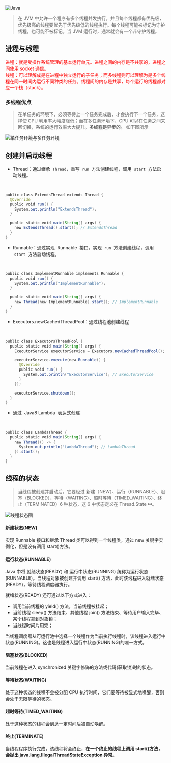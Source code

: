 ![Java](https://s2.ax1x.com/2019/10/29/KRNvw9.md.jpg)

> 在 JVM 中允许一个程序有多个线程并发执行，并且每个线程都有优先级，优先级高的线程要优先于优先级低的线程执行。每个线程可能被标记为守护线程，也可能不被标记。当 JVM 运行时，通常就会有一个非守护线程。

## 进程与线程

<font color="red">进程：就是受操作系统管理的基本运行单元。进程之间的内存是不共享的，进程之间使用 socket 通信。</font><br/>
<font color="red">线程：可以理解成是在进程中独立运行的子任务；而多线程则可以理解为是多个线程在同一时间内运行不同种类的任务。线程间的内存是共享，每个运行的线程都对应一个栈（stack）。</font>

### 多线程优点

> 在单任务的环境下，必须等待上一个任务完成后，才会执行下一个任务，这样使 CPU 利用率大幅度降低；而在多任务环境下，CPU 可以在任务之间来回切换，系统的运行效率大大提升。**多线程是异步的。** 如下图所示

![单任务环境与多任务环境](https://s2.ax1x.com/2019/10/29/KRf1PK.png)

## 创建并启动线程

- Thread：通过继承  `Thread`，重写  `run`  方法创建线程，调用  `start`  方法启动线程。

<br/>

```java
public class ExtendsThread extends Thread {
  @Override
  public void run() {
    System.out.println("ExtendsThread");
  }

  public static void main(String[] args) {
    new ExtendsThread().start(); // ExtendsThread
  }
}
```

- Runnable：通过实现  Runnable  接口，实现  `run`  方法创建线程，调用  `start`  方法启动线程。

<br/>

```java
public class ImplementRunnable implements Runnable {
  public void run() {
    System.out.println("ImplementRunnable");
  }

  public static void main(String[] args) {
    new Thread(new ImplementRunnable).start(); // ImplementRunnable
  }
}
```

- Executors.newCachedThreadPool：通过线程池创建线程

<br/>

```java
public class ExecutorsThreadPool {
  public static void main(String[] args) {
    ExecutorService executorService = Executors.newCachedThreadPool();

    executorService.execute(new Runnable() {
      @Override
      public void run() {
        System.out.println("ExecutorService"); // ExecutorService
      }
    });

    executorService.shutdown();
  }
}
```

- 通过  Java8 Lambda  表达式创建

<br/>

```java
public class LambdaThread {
  public static void main(String[] args) {
    new Thread(() -> {
      System.out.println("LambdaThread"); // LambdaThread
    }).start();
  }
}
```

## 线程的状态

> 当线程被创建并启动后，它要经过 新建（NEW）、运行（RUNNABLE）、阻塞（BLOCKED）、等待（WAITING）、超时等待（TIMED_WAITING）、终止（TERMINATED）6 种状态，这 6 中状态定义在 Thread.State 中。

![线程状态图](https://s2.ax1x.com/2019/11/18/M6wADx.png)

#### 新建状态(NEW)

实现 Runnable 接口和继承 Thread 类可以得到一个线程类，通过 new 关键字实例化，但是没有调用 start()方法。

#### 运行状态(RUNNABLE)

Java 中将 就绪状态(READY) 和 运行中状态(RUNNING) 统称为运行状态(RUNNABLE)。当线程对象被创建并调用 start() 方法，此时该线程进入就绪状态(READY)，等待线程调度器执行。

就绪状态(READY) 还可通过以下方式进入：

- 调用当前线程的 yield() 方法，当前线程被挂起；
- 当前线程 sleep() 方法结束、其他线程 join() 方法结束、等待用户输入完毕、某个线程拿到对象锁；
- 当线程时间片用完；

当线程调度器从可运行池中选择一个线程作为当前执行线程时，该线程进入运行中状态(RUNNING)。这也是线程进入运行中状态(RUNNING)的唯一方式。

#### 阻塞状态(BLOCKED)

当前线程在进入 synchronized 关键字修饰的方法或代码(获取锁)时的状态。

#### 等待状态(WAITING)

处于这种状态的线程不会被分配 CPU 执行时间，它们要等待被显式地唤醒，否则会处于无限等待的状态。

#### 超时等待(TIMED_WAITING)

处于这种状态的线程会到达一定时间后被自动唤醒。

#### 终止(TERMINATE)

当线程程序执行完成，该线程将会终止，**在一个终止的线程上调用 start()方法，会抛出 java.lang.IllegalThreadStateException 异常**。
